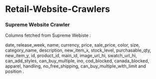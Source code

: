 # Retail-Website-Crawlers

### Supreme Website Crawler 
Columns fetched from Supreme Webiste :

date, release_week, name, currency, price, sale_price, color, size, category_name, description, new_item_x, stock_level,	purchasable_qty, new_item_y, id, product_id, main_id, image_url_hi, swatch_url_hi, can_add_styles, can_buy_multiple, ino,
cod_blocked, canada_blocked, apparel, handling, no_free_shipping, can_buy_multiple_with_limit and position .



